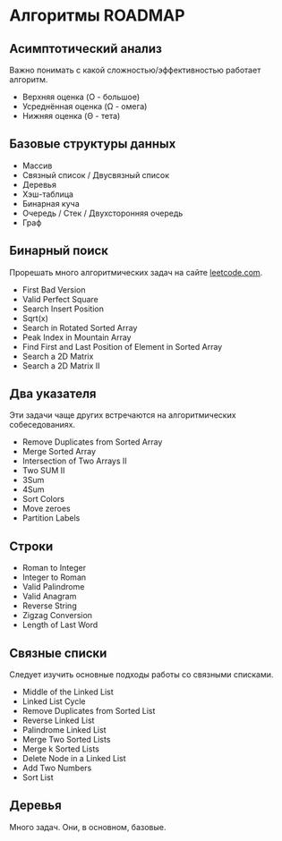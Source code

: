 # Алгоритмы ROADMAP

## Асимптотический анализ
Важно понимать  с какой сложностью/эффективностью работает алгоритм.

- Верхняя оценка (O - большое)
- Усреднённая оценка (Ω - омега)
- Нижняя оценка (Θ - тета)

## Базовые структуры данных

- Массив
- Связный список / Двусвязный список
- Деревья
- Хэш-таблица
- Бинарная куча
- Очередь / Стек / Двухсторонняя очередь
- Граф

## Бинарный поиск
Прорешать много алгоритмических задач на сайте [leetcode.com](https://leetcode.com/).

- First Bad Version
- Valid Perfect Square
- Search Insert Position
- Sqrt(x)
- Search in Rotated Sorted Array
- Peak Index in Mountain Array
- Find First and Last Position of Element in Sorted Array
- Search a 2D Matrix
- Search a 2D Matrix II

## Два указателя
Эти задачи чаще других встречаются на алгоритмических собеседованиях.

- Remove Duplicates from Sorted Array
- Merge Sorted Array
- Intersection of Two Arrays II
- Two SUM II
- 3Sum
- 4Sum
- Sort Colors
- Move zeroes
- Partition Labels

## Строки

- Roman to Integer
- Integer to Roman
- Valid Palindrome
- Valid Anagram
- Reverse String
- Zigzag Conversion
- Length of Last Word

## Связные списки
Следует изучить основные подходы работы со связными списками.

- Middle of the Linked List
- Linked List Cycle
- Remove Duplicates from Sorted List
- Reverse Linked List
- Palindrome Linked List
- Merge Two Sorted Lists
- Merge k Sorted Lists
- Delete Node in a Linked List
- Add Two Numbers
- Sort List

## Деревья
Много задач. Они, в основном, базовые.

